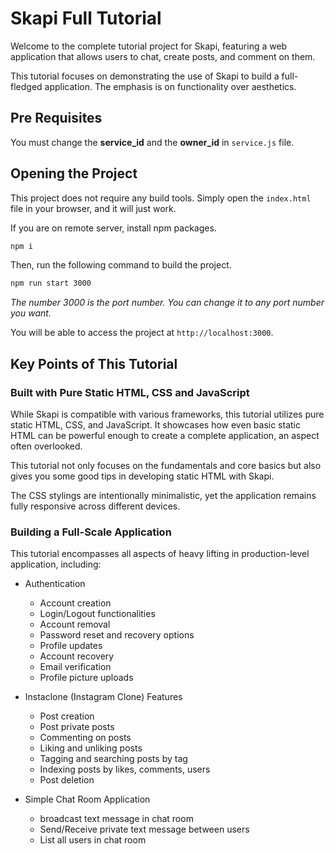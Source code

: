 # Skapi Full Tutorial

Welcome to the complete tutorial project for Skapi, featuring a web application that allows users to chat, create posts, and comment on them.

This tutorial focuses on demonstrating the use of Skapi to build a full-fledged application. The emphasis is on functionality over aesthetics.

## Pre Requisites

You must change the **service_id** and the **owner_id** in `service.js` file.

## Opening the Project

This project does not require any build tools. Simply open the `index.html` file in your browser, and it will just work.

If you are on remote server, install npm packages.

```bash
npm i
```

Then, run the following command to build the project.

```bash
npm run start 3000
```
*The number 3000 is the port number. You can change it to any port number you want.*

You will be able to access the project at `http://localhost:3000`.


## Key Points of This Tutorial

### Built with Pure Static HTML, CSS and JavaScript

While Skapi is compatible with various frameworks, this tutorial utilizes pure static HTML, CSS, and JavaScript. It showcases how even basic static HTML can be powerful enough to create a complete application, an aspect often overlooked.

This tutorial not only focuses on the fundamentals and core basics but also gives you some good tips in developing static HTML with Skapi.

The CSS stylings are intentionally minimalistic, yet the application remains fully responsive across different devices.

### Building a Full-Scale Application

This tutorial encompasses all aspects of heavy lifting in production-level application, including:

- Authentication
  - Account creation
  - Login/Logout functionalities
  - Account removal
  - Password reset and recovery options
  - Profile updates
  - Account recovery
  - Email verification
  - Profile picture uploads

- Instaclone (Instagram Clone) Features
  - Post creation
  - Post private posts
  - Commenting on posts
  - Liking and unliking posts
  - Tagging and searching posts by tag
  - Indexing posts by likes, comments, users
  - Post deletion

- Simple Chat Room Application
  - broadcast text message in chat room
  - Send/Receive private text message between users
  - List all users in chat room